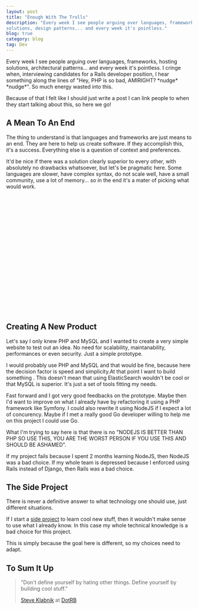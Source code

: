 ```yaml
---
layout: post
title: "Enough With The Trolls"
description: "Every week I see people arguing over languages, frameworks, hosting
solutions, design patterns... and every week it's pointless."
blog: true
category: blog
tag: Dev
---
```


Every week I see people arguing over languages, frameworks, hosting
solutions, architectural patterns... and every week it's pointless.
I cringe when, interviewing candidates for a Rails developer position,
I hear something along the lines of "Hey, PHP is so bad, AMIRIGHT? \*nudge\*
\*nudge\*". So much energy wasted into this.

Because of that I felt like I should just write a post I can link people to when
they start talking about this, so here we go!

## A Mean To An End

The thing to understand is that languages and frameworks are just means
to an end. They are here to help us create software. If they accomplish
this, it's a success. Everything else is a question of context and preferences.

It'd be nice if there was a solution clearly superior to every other, with absolutely
no drawbacks whatsoever, but let's be pragmatic here. Some languages are
slower, have complex syntax, do not scale well, have a small community,
use a lot of memory... so in the end it's a mater of picking what would
work.

<div style="width:560px; margin: auto">
<object width="560" height="315"><param name="movie" value="http://www.youtube.com/v/b2F-DItXtZs?version=3&amp;hl=fr_FR&amp;rel=0"><embed src="http://www.youtube.com/v/b2F-DItXtZs?version=3&amp;hl=fr_FR&amp;rel=0" type="application/x-shockwave-flash" width="560" height="315" allowscriptaccess="always" allowfullscreen="true"></object>
</div>


## Creating A New Product

Let's say I only knew PHP and MySQL and I wanted to create a very simple
website to test out an idea. No need for scalability, maintanability,
performances or even security. Just a simple prototype.

I would probably use PHP and MySQL and that would be fine, because here the decision
factor is speed and simplicity.At that point I want to build something .
This doesn't mean that using ElasticSearch wouldn't be cool or that MySQL is
superior. It's just a set of tools fitting my needs.

Fast forward and I got very good feedbacks on the prototype. Maybe then I'd want to
improve on what I already have by refactoring it using a PHP framework like Symfony. I
could also rewrite it using NodeJS if I expect a lot of concurency.
Maybe if I met a really good Go developer willing to help me on this
project I could use Go.

What I'm trying to say here is that there is no "NODEJS IS BETTER THAN PHP SO USE THIS,
YOU ARE THE WORST PERSON IF YOU USE THIS AND SHOULD BE ASHAMED".

If my project fails because I spent 2 months learning NodeJS, then NodeJS
was a bad choice. If my whole team is depressed because I enforced
using Rails instead of Django, then Rails was a bad choice.

## The Side Project

There is never a definitive answer to what technology one should use, just different situations.

If I start a [side project][1] to
learn cool new stuff, then it wouldn't make sense to use what I already know.
In this case my whole technical knowledge is a bad choice for this project.

This is simply because the goal here is different, so my choices need to
adapt.

## To Sum It Up

> &quot;Don&#39;t define yourself by hating other things. Define yourself by building cool stuff.&quot;
> 
> [Steve Klabnik][2] at [DotRB][3]

[1]:	/blog/2012/01/09/start-working-on-your-side-project/
[2]:	http://twitter.com/steveklabnik
[3]:	http://www.dotrb.eu/